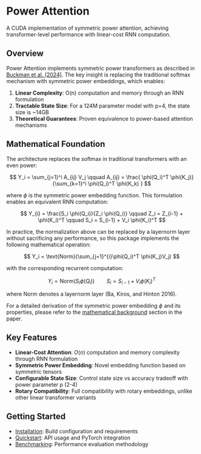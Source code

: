 # Power Attention

A CUDA implementation of symmetric power attention, achieving transformer-level performance with linear-cost RNN computation.

## Overview

Power Attention implements symmetric power transformers as described in [Buckman et al. (2024)](https://manifestai.com/articles/symmetric-power-transformers/). The key insight is replacing the traditional softmax mechanism with symmetric power embeddings, which enables:

1. **Linear Complexity**: O(n) computation and memory through an RNN formulation
2. **Tractable State Size**: For a 124M parameter model with p=4, the state size is ~14GB
3. **Theoretical Guarantees**: Proven equivalence to power-based attention mechanisms

## Mathematical Foundation

The architecture replaces the softmax in traditional transformers with an even power:

$$
Y_i = \sum_{j=1}^i A_{ij} V_j \qquad A_{ij} = \frac{ \phi(Q_i)^T \phi(K_j)}{\sum_{k=1}^i \phi(Q_i)^T \phi(K_k) }
$$

where $\phi$ is the symmetric power embedding function. This formulation enables an equivalent RNN computation:

$$
Y_{i} = \frac{S_i \phi(Q_i)}{Z_i \phi(Q_i)} \qquad Z_i = Z_{i-1} + \phi(K_i)^T \qquad S_i = S_{i-1} + V_i \phi(K_i)^T
$$

In practice, the normalization above can be replaced by a layernorm layer without sacrificing any performance, so this package implements the following mathematical operation:

$$
Y_i = \text{Norm}(\sum_{j=1}^{i}\phi(Q_i)^T \phi(K_j)V_j) 
$$

with the corresponding recurrent computation:

$$
Y_i = \text{Norm}(S_i \phi(Q_i)) \qquad S_i = S_{i-1} + V_i \phi(K_i)^T
$$

where $\text{Norm}$ denotes a layernorm layer (Ba, Kiros, and Hinton 2016).

For a detailed derivation of the symmetric power embedding $\phi$ and its properties, please refer to the [mathematical background](https://manifestai.com/articles/symmetric-power-transformers/#4-1-mathematical-background) section in the paper.

## Key Features

- **Linear-Cost Attention**: $O(n)$ computation and memory complexity through RNN formulation
- **Symmetric Power Embedding**: Novel embedding function based on symmetric tensors
- **Configurable State Size**: Control state size vs accuracy tradeoff with power parameter p (2-4)
- **Rotary Compatibility**: Full compatibility with rotary embeddings, unlike other linear transformer variants

## Getting Started

- [Installation](installation.md): Build configuration and requirements
- [Quickstart](quickstart.md): API usage and PyTorch integration
- [Benchmarking](benchmarking.md): Performance evaluation methodology